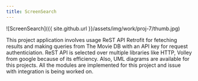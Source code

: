 ```yaml
---
title: ScreenSearch
---
```


![ScreenSearch]({{ site.github.url }}/assets/img/work/proj-7/thumb.jpg)

This project application involves usage ReST API Retrofit for feteching results and making queries from The Movie DB with an API key for request authenticiation. ReST API is selected over multiple libraries like HTTP, Volley from google because of its efficiency. Also, UML diagrams are available for this projects. All the modules are implemented for this project and issue with integration is being worked on.
